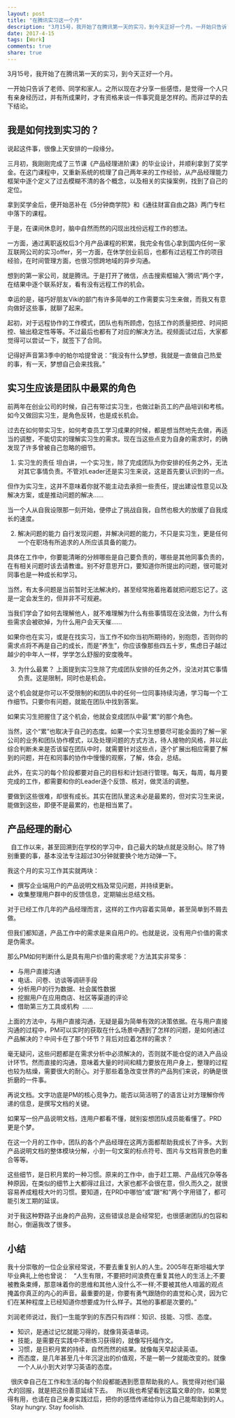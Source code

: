 ```yaml
---
layout: post
title: "在腾讯实习这一个月"
description: "3月15号，我开始了在腾讯第一天的实习，到今天正好一个月。一开始只告诉了老师、同学和家人。之所以现在才分享一些感悟，是觉得一个人只有亲身经历过，并有所成果时，才有资格来谈一件事究竟是怎样的。而非过早的去下结论。"
date: 2017-4-15
tags: [Work]
comments: true
share: true
---
```


3月15号，我开始了在腾讯第一天的实习，到今天正好一个月。

一开始只告诉了老师、同学和家人。之所以现在才分享一些感悟，是觉得一个人只有亲身经历过，并有所成果时，才有资格来谈一件事究竟是怎样的。而非过早的去下结论。


## 我是如何找到实习的？

说起这件事，很像上天安排的一段缘分。

三月初，我刚刚完成了三节课《产品经理进阶课》的毕业设计，并顺利拿到了奖学金。在这门课程中，又重新系统的梳理了自己两年来的工作经验，从产品经理能力框架中逐个定义了过去模糊不清的各个概念，以及相关的实操案例，找到了自己的定位。

拿到奖学金后，便开始恶补在《5分钟商学院》和《通往财富自由之路》两门专栏中落下的课程。

于是，在课间休息时，脑中自然而然的闪现出找份远程工作的想法。

一方面，通过离职返校后3个月产品课程的积累，我完全有信心拿到国内任何一家互联网公司的实习offer，另一方面，在休学创业前后，也都有过远程工作的项目经验，在时间管理方面，也很习惯跨地域的异步沟通。

想到的第一家公司，就是腾讯。于是打开了微信，点击搜索框输入“腾讯”两个字，在结果中逐个联系好友，看有没有远程工作的机会。

幸运的是，碰巧好朋友Viki的部门有许多简单的工作需要实习生来做，而我又有意向做好这些事，就聊了起来。

起初，对于远程协作的工作模式，团队也有所顾虑，包括工作的质量把控、时间把控、输出稳定性等等。不过最后也都有了对应的解决方法。视频面试过后，大家都觉得可以尝试一下，就签下了合同。

记得好声音第3季中的帕尔哈提曾说：“我没有什么梦想，我就是一直做自己热爱的事，有一天，梦想自己会来找我。”


## 实习生应该是团队中最累的角色

前两年在创业公司的时候，自己有带过实习生，也做过新员工的产品培训和考核。如今又做回实习生，是角色反转，也是成长机会。

过去在如何带实习生，如何考查员工学习成果的时候，都是想当然地先去做，再适当的调整，不能切实的理解实习生的需求。现在当这些点变为自身的需求时，的确发现了许多曾被自己忽略的细节。

1. 实习生的责任
坦白讲，一个实习生，除了完成团队为你安排的任务之外，无法对其它事情负责。不管对Leader还是实习生来说，这是首先要认识到的一点。

但作为实习生，这并不意味着你就不能主动去承担一些责任，提出建设性意见以及解决方案，或是推动问题的解决……

当一个人从自我设限那一刻开始，便停止了挑战自我，自然也极大的放缓了自我成长的速度。


2. 解决问题的能力
自行发现问题，并解决问题的能力，不只是实习生，更是任何一个在职场有所追求的人所应该具备的能力。

具体在工作中，你要能清晰的分辨哪些是自己要负责的，哪些是其他同事负责的，在有相关问题时该去请教谁。别不好意思开口，要知道你所提出的问题，很可能对同事也是一种成长和学习。

当然，有太多问题是当前暂时无法解决的，甚至经常拖着拖着就把问题忘记了。这是一定会发生的，但并非不可规避。

当我们学会了如何去理解他人，就不难理解为什么有些事情现在没法做，为什么有些需求会被砍掉，为什么用户会天天催……

如果你也在实习，或是在找实习，当工作不如你当初所期待的，别抱怨，否则你的需求点将不再是自己的成长，而是“养生”，你应该像那些四五十岁，焦虑日子越过越少的中年人一样，学学怎么舒服的安度晚年。


3. 为什么最累？
上面提到实习生除了完成团队安排的任务之外，没法对其它事情负责。这是限制，同时也是机会。

这个机会就是你可以不受限制的和团队中的任何一位同事持续沟通，学习每一个工作细节。只要你有问题，就能在团队中找到答案。

如果实习生把握住了这个机会，他就会变成团队中最“累”的那个角色。

当然，这个“累”也取决于自己的态度。如果一个实习生想要尽可能全面的了解一家公司的业务和团队协作模式，以及处理问题的方式方法，待人接物的风格，并以此综合判断未来是否该留在团队中时，就需要针对这些点，逐个扩展出相应需要了解到的问题，并在和同事的协作中慢慢的观察，了解，体会，总结。

此外，在实习的每个阶段都要对自己的目标和计划进行管理。每天，每周，每月要完成的工作，都需要和你的Leader逐个反馈、核对，做灵活的调整。

要做到这些很难，却很有成长。其实在团队里这未必是最累的，但对实习生来说，能做到这些，即便不是最累的，也是相当累了。


## 产品经理的耐心
 
自工作以来，甚至回溯到在学校的学习中，自己最大的缺点就是没耐心。除了特别重要的事，基本没法专注超过30分钟就要换个地方动弹一下。

我这个月的实习工作其实就两块：

* 撰写企业端用户的产品说明文档及常见问题，并持续更新。 
* 收集整理用户群中的反馈信息，定期输出总结文档。 

对于已经工作几年的产品经理而言，这样的工作内容着实简单，甚至简单到不屑去做。

但我们都知道，产品工作中的需求是来自用户的。也就是说，没有用户价值的需求是伪需求。

那么PM如何判断什么是具有用户价值的需求呢？方法其实非常多：

* 与用户直接沟通 
* 电话、问卷、访谈等调研手段 
* 分析用户的行为数据、社会属性数据 
* 挖掘用户在应用商店、社区等渠道的评论 
* 借助第三方工具或机构 
……

上面的方法中，与用户直接沟通，无疑是最为简单有效的决策依据。在与用户直接沟通的过程中，PM可以实时的获取在什么场景中遇到了怎样的问题，是如何通过产品解决的？中间卡在了那个环节？背后对应着怎样的需求？

毫无疑问，这些问题都是在需求分析中必须解决的，否则就不能仓促的进入产品设计环节。然而直接的沟通，意味着大量的时间和精力要放在用户身上，整理的过程也较为枯燥，需要很大的耐心。对于那些着急改变世界的产品狗们来说，的确是很折磨的一件事。

再说文档。文字功底是PM的核心竞争力。能否以简洁明了的语言让对方理解你传递的信息，是撰写文档的关键。

如果写一份产品说明文档，连用户都看不懂，就别妄想团队成员能看懂了。PRD更是个梦。

在这一个月的工作中，团队的各个产品经理在这两方面都帮助我成长了许多。大到产品说明文档的整体模块分解，小到一句文案的标点符号、图片与文档背景色的重合等等。

这些细节，是日积月累的一种习惯。原来的工作中，由于赶工期、产品线冗杂等各种原因，在类似的细节上大都得过且过，大家也都不会很在意，但久而久之，就很容易养成粗枝大叶的习惯。要知道，在PRD中哪怕“或”跟“和”两个字用错了，都可能引发工期的延误。

对于我这种野路子出身的产品狗，这些错误总是会经常犯，也很感谢团队的包容和耐心，倒逼我改了很多。


## 小结

我十分崇敬的一位企业家经常说，不要去重复别人的人生。2005年在斯坦福大学毕业典礼上他也曾说：
 
“人生有限，不要把时间浪费在重复其他人的生活上;不要被教条束缚，那意味着你的思维和其他人没什么不一样;不要被其他人喧嚣的观点掩盖你真正的内心的声音。最重要的是，你要有勇气跟随你的直觉和心灵，因为它们在某种程度上已经知道你想要成为什么样子。其他的事都是次要的。”

刘润老师说过，我们一生能学到的东西只有四样：知识、技能、习惯、态度。

* 知识，是通过记忆就能习得的，就像背英语单词。 
* 技能，是需要在实践中不断练习获得的，就像写托福作文。 
* 习惯，是日积月累的持续，自然而然的结果。就像每天早起读英语。 
* 而态度，是几年甚至几十年沉淀出的价值观，不是一朝一夕就能改变的。就像一个人从小到大对学习英语的态度。 

 
很庆幸自己在工作和生活的每个阶段都能遇到愿意帮助我的人。我觉得对他们最大的回报，就是把这份善意延续下去。
 
所以我也希望看到这篇文章的你，如果觉得有用，也请在自己亲身实践过后，把你的感悟传递给你认为自己能帮助到的人。
 
Stay hungry. Stay foolish.




